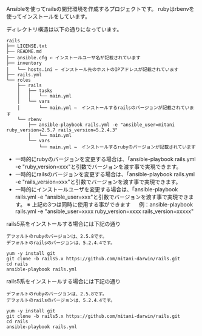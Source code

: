 Ansibleを使ってrailsの開発環境を作成するプロジェクトです。
rubyはrbenvを使ってインストールをしています。

ディレクトリ構造は以下の通りになっています。
```
rails
├── LICENSE.txt
├── README.md
├── ansible.cfg ← インストールユーザ名が記載されています
├── inventory
│   └── hosts.ini ← インストール先のホストのIPアドレスが記載されています
├── rails.yml
└── roles
    ├── rails
    │   ├── tasks
    │   │   └── main.yml
    │   └── vars
    │       └── main.yml ←　インストールするrailsのバージョンが記載されています
    └── rbenv
        ├── ansible-playbook rails.yml -e "ansible_user=mitani ruby_version=2.5.7 rails_version=5.2.4.3"
        │   └── main.yml
        └── vars
            └── main.yml ←　インストールするrubyのバージョンが記載されています
```

- 一時的にrubyのバージョンを変更する場合は、「ansible-playbook rails.yml -e "ruby_version=xxx"と引数でバージョンを渡す事で実現できます。
- 一時的にrailsのバージョンを変更する場合は、「ansible-playbook rails.yml -e "rails_version=xxx"と引数でバージョンを渡す事で実現できます。
- 一時的にインストールユーザを変更する場合は、「ansible-playbook rails.yml -e "ansible_user=xxx"と引数でバージョンを渡す事で実現できます。
※ 上記の3つは同時に使用する事ができます
　 例：ansible-playbook rails.yml -e "ansible_user=xxxx ruby_version=xxxx rails_version=xxxxx"

rails5系をインストールする場合には下記の通り
```
デフォルトのrubyのバージョンは、2.5.8です。
デフォルトのrailsのバージョンは、5.2.4.4です。

yum -y install git
git clone -b rails5.x https://github.com/mitani-darwin/rails.git
cd rails
ansible-playbook rails.yml
```
rails5系をインストールする場合には下記の通り
```
デフォルトのrubyのバージョンは、2.5.8です。
デフォルトのrailsのバージョンは、5.2.4.4です。

yum -y install git
git clone -b rails5.x https://github.com/mitani-darwin/rails.git
cd rails
ansible-playbook rails.yml

